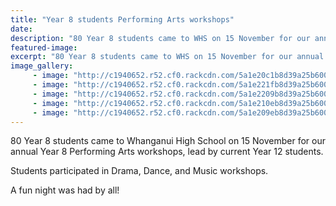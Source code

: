 ```yaml
---
title: "Year 8 students Performing Arts workshops"
date: 
description: "80 Year 8 students came to WHS on 15 November for our annual Year 8 Performing Arts workshops..."
featured-image: 
excerpt: "80 Year 8 students came to WHS on 15 November for our annual Year 8 Performing Arts workshops..."
image_gallery:
	 - image: "http://c1940652.r52.cf0.rackcdn.com/5a1e20c1b8d39a25b6000aba/23473178_384866458602365_110664794745128630_n.jpg"
	 - image: "http://c1940652.r52.cf0.rackcdn.com/5a1e221fb8d39a25b6000ad6/23517981_384867191935625_190413086257457401_n.jpg"
	 - image: "http://c1940652.r52.cf0.rackcdn.com/5a1e2209b8d39a25b6000ad4/23519319_384866898602321_2847605429545115150_n.jpg"
	 - image: "http://c1940652.r52.cf0.rackcdn.com/5a1e210eb8d39a25b6000ac0/23517606_384866465269031_3371531881077566030_n.jpg"
	 - image: "http://c1940652.r52.cf0.rackcdn.com/5a1e209eb8d39a25b6000ab6/23517707_384867408602270_6633216530360826771_n.jpg"
---
```


<p><span>80 Year 8 students came to Whanganui High School on 15 November for our annual Year 8 Performing Arts workshops, lead by current Year 12 students. </span></p>
<p><span>Students participated in Drama, Dance, and Music workshops.</span></p>
<p><span>A fun night was had by all!</span></p>

